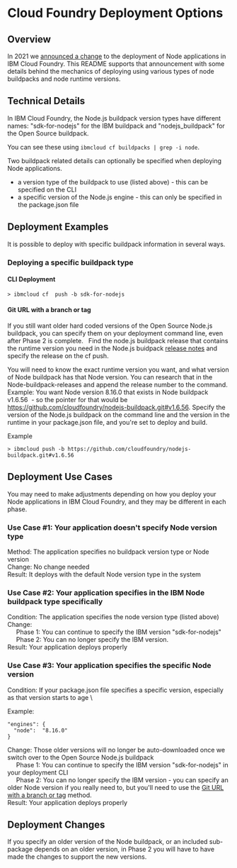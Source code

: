 # Cloud Foundry Deployment Options

## Overview

In 2021 we [announced a change](http://ibm.biz/cf-buildpack-node-change) to the deployment of Node applications in IBM Cloud Foundry. This README supports that announcement with some details behind the mechanics of deploying using various types of node buildpacks and node runtime versions.


## Technical Details

In IBM Cloud Foundry, the Node.js buildpack version types have different names:  "sdk-for-nodejs" for the IBM buildpack and "nodejs_buildpack" for the Open Source buildpack.

You can see these using `ibmcloud cf buildpacks | grep -i node`.

Two buildpack related details can optionally be specified when deploying Node applications.

* a version type of the buildpack to use (listed above) - this can be specified on the CLI
* a specific version of the Node.js engine - this can only be specified in the package.json file

## Deployment Examples

It is possible to deploy with specific buildpack information in several ways.

### Deploying a specific buildpack type

#### CLI Deployment
```
> ibmcloud cf  push -b sdk-for-nodejs
```
#### Git URL with a branch or tag
If you still want older hard coded versions of the Open Source Node.js buildpack, you can specify them on your deployment command line, even after Phase 2 is complete.  
Find the node.js buildpack release that contains the runtime version you need in the Node.js buidpack [release notes](https://github.com/cloudfoundry/nodejs-buildpack/releases) and specify the release on the cf push.  

You will need to know the exact runtime version you want, and what version of Node buildpack has that Node version. You can research that in the Node-buildpack-releases and append the release number to the command. 
Example: You want Node version 8.16.0 that exists in Node buildpack v1.6.56  - so the pointer for that would be https://github.com/cloudfoundry/nodejs-buildpack.git#v1.6.56.
Specify the version of the Node.js buildpack on the command line and the version in the runtime in your package.json file, and you're set to deploy and build.

Example
```
> ibmcloud push -b https://github.com/cloudfoundry/nodejs-buildpack.git#v1.6.56 
```
## Deployment Use Cases

You may need to make adjustments depending on how you deploy your Node applications in IBM Cloud Foundry, and they may be different in each phase.

### Use Case #1: Your application doesn't specify Node version type

Method: The application specifies no buildpack version type or Node version \
Change: No change needed \
Result: It deploys with the default Node version type in the system 

### Use Case #2: Your application specifies in the IBM Node buildpack type specifically

Condition: The application specifies the node version type (listed above) \
Change: \
&nbsp;&nbsp;&nbsp;&nbsp; Phase 1: You can continue to specify the IBM version "sdk-for-nodejs" \
&nbsp;&nbsp;&nbsp;&nbsp; Phase 2: You can no longer specify the IBM version. \
Result: Your application deploys properly 

### Use Case #3: Your application specifies the specific Node version 

Condition: If your package.json file specifies a specific version, especially as that version starts to age \

Example: 
```
"engines": {
  "node":  "8.16.0"
}
```
Change: Those older versions will no longer be auto-downloaded once we switch over to the Open Source Node.js buildpack \
 &nbsp;&nbsp;&nbsp;&nbsp; Phase 1: You can continue to specify the IBM version "sdk-for-nodejs" in your deployment CLI \
 &nbsp;&nbsp;&nbsp;&nbsp; Phase 2: You can no longer specify the IBM version - you can specify an older Node version if you really need to, but you'll need to use the [Git URL with a branch or tag](#Git-URL-with-a-branch-or-tag) method. \
Result: Your application deploys properly 

## Deployment Changes

If you specify an older version of the Node buildpack, or an included sub-package depends on an older version, in Phase 2 you will have to have made the changes to support the new versions.
